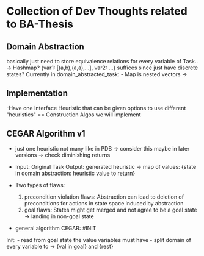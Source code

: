 # Collection of Dev Thoughts related to BA-Thesis

## Domain Abstraction

basically just need to store equivalence relations for every variable of Task..
-> Hashmap? {var1: [(a,b),(a,a),...], var2: ...} suffices since just have discrete states?
Currently in domain_abstracted_task:
    - Map is nested vectors ->

## Implementation
-Have one Interface Heuristic that can be given options to use different "heuristics" == Construction Algos we will implement

## CEGAR Algorithm v1

- just one heuristic not many like in PDB -> consider this maybe in later versions -> check diminishing returns
- Input: Original Task
  Output: generated heuristic -> map of values: {state in domain abstraction: heuristic value to return}

- Two types of flaws:
    1. precondition violation flaws: Abstraction can lead to deletion of preconditions for actions in state space induced by abstraction
    2. goal flaws: States might get merged and not agree to be a goal state -> landing in non-goal state
- general algorithm CEGAR:
    #INIT


Init:
    - read from goal state the value variables must have
    - split domain of every variable to -> {val in goal} and {rest}

